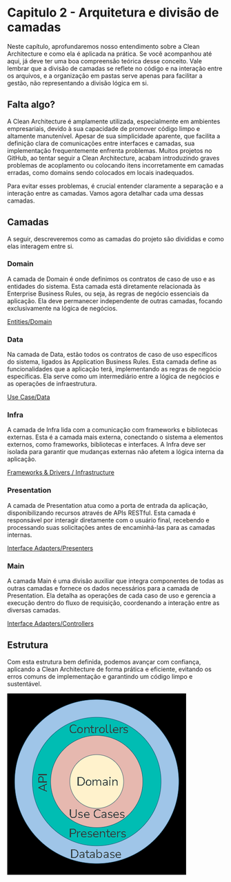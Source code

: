 # Capitulo 2 - Arquitetura e divisão de camadas
Neste capítulo, aprofundaremos nosso entendimento sobre a Clean Architecture e como ela é aplicada na prática. Se você acompanhou até aqui, já deve ter uma boa compreensão teórica desse conceito. Vale lembrar que a divisão de camadas se reflete no código e na interação entre os arquivos, e a organização em pastas serve apenas para facilitar a gestão, não representando a divisão lógica em si.

## Falta algo?

A Clean Architecture é amplamente utilizada, especialmente em ambientes empresariais, devido à sua capacidade de promover código limpo e altamente manutenível. Apesar de sua simplicidade aparente, que facilita a definição clara de comunicações entre interfaces e camadas, sua implementação frequentemente enfrenta problemas. Muitos projetos no GitHub, ao tentar seguir a Clean Architecture, acabam introduzindo graves problemas de acoplamento ou colocando itens incorretamente em camadas erradas, como domains sendo colocados em locais inadequados.

Para evitar esses problemas, é crucial entender claramente a separação e a interação entre as camadas. Vamos agora detalhar cada uma dessas camadas.

## Camadas
A seguir, descreveremos como as camadas do projeto são divididas e como elas interagem entre si.

### Domain
A camada de Domain é onde definimos os contratos de caso de uso e as entidades do sistema. Esta camada está diretamente relacionada às Enterprise Business Rules, ou seja, às regras de negócio essenciais da aplicação. Ela deve permanecer independente de outras camadas, focando exclusivamente na lógica de negócios.

[Entities/Domain](https://github.com/rodrigoror/pa-igti-guia-de-referencia/blob/main/service/service/src/main/java/guide/reference/domain/README.md)

### Data
Na camada de Data, estão todos os contratos de caso de uso específicos do sistema, ligados às Application Business Rules. Esta camada define as funcionalidades que a aplicação terá, implementando as regras de negócio específicas. Ela serve como um intermediário entre a lógica de negócios e as operações de infraestrutura.

[Use Case/Data](https://github.com/rodrigoror/pa-igti-guia-de-referencia/blob/main/service/service/src/main/java/guide/reference/data/README.md)

### Infra
A camada de Infra lida com a comunicação com frameworks e bibliotecas externas. Esta é a camada mais externa, conectando o sistema a elementos externos, como frameworks, bibliotecas e interfaces. A Infra deve ser isolada para garantir que mudanças externas não afetem a lógica interna da aplicação.

[Frameworks & Drivers / Infrastructure](https://github.com/rodrigoror/pa-igti-guia-de-referencia/blob/main/service/service/src/main/java/guide/reference/infra/README.md)

### Presentation
A camada de Presentation atua como a porta de entrada da aplicação, disponibilizando recursos através de APIs RESTful. Esta camada é responsável por interagir diretamente com o usuário final, recebendo e processando suas solicitações antes de encaminhá-las para as camadas internas.

[Interface Adapters/Presenters](https://github.com/rodrigoror/pa-igti-guia-de-referencia/blob/main/service/service/src/main/java/guide/reference/presentation/README.md)


### Main
A camada Main é uma divisão auxiliar que integra componentes de todas as outras camadas e fornece os dados necessários para a camada de Presentation. Ela detalha as operações de cada caso de uso e gerencia a execução dentro do fluxo de requisição, coordenando a interação entre as diversas camadas.

[Interface Adapters/Controllers](https://github.com/rodrigoror/pa-igti-guia-de-referencia/blob/main/service/service/src/main/java/guide/reference/main/README.md)

## Estrutura

Com esta estrutura bem definida, podemos avançar com confiança, aplicando a Clean Architecture de forma prática e eficiente, evitando os erros comuns de implementação e garantindo um código limpo e sustentável.

![CleanArchitectureStruture](/img/CleanArchGraph.png)

